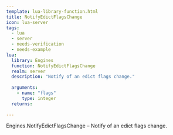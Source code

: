 ```yaml
---
template: lua-library-function.html
title: NotifyEdictFlagsChange
icon: lua-server
tags:
  - lua
  - server
  - needs-verification
  - needs-example
lua:
  library: Engines
  function: NotifyEdictFlagsChange
  realm: server
  description: "Notify of an edict flags change."
  
  arguments:
    - name: "flags"
      type: integer
  returns:
    
---
```


<div class="lua__search__keywords">
Engines.NotifyEdictFlagsChange &#x2013; Notify of an edict flags change.
</div>
